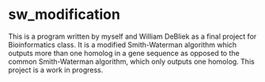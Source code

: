 # sw_modification
This is a program written by myself and William DeBliek as a final project for Bioinformatics class. It is a modified Smith-Waterman algorithm which outputs more than one homolog in a gene sequence as opposed to the common Smith-Waterman algorithm, which only outputs one homolog. This project is a work in progress.
